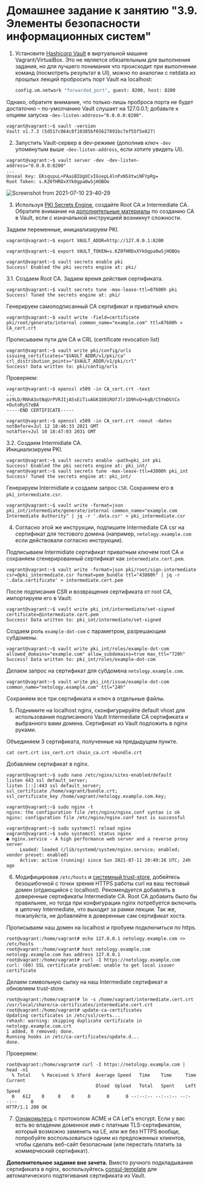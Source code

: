 # Домашнее задание к занятию "3.9. Элементы безопасности информационных систем"

1. Установите [Hashicorp Vault](https://learn.hashicorp.com/vault) в виртуальной машине Vagrant/VirtualBox. Это не является обязательным для выполнения задания, но для лучшего понимания что происходит при выполнении команд (посмотреть результат в UI), можно по аналогии с netdata из прошлых лекций пробросить порт Vault на localhost:

    ```bash
    config.vm.network "forwarded_port", guest: 8200, host: 8200
    ```

Однако, обратите внимание, что только-лишь проброса порта не будет достаточно – по-умолчанию Vault слушает на 127.0.0.1; добавьте к опциям запуска `-dev-listen-address="0.0.0.0:8200"`.

```
vagrant@vagrant:~$ vault -version
Vault v1.7.3 (5d517c864c8f10385bf65627891bc7ef55f5e827)
```
   
2. Запустить Vault-сервер в dev-режиме (дополнив ключ `-dev` упомянутым выше `-dev-listen-address`, если хотите увидеть UI).

```
vagrant@vagrant:~$ vault server -dev -dev-listen-address="0.0.0.0:8200"
...
Unseal Key: EKsqspuL+PAaiBIUgUCvIGsepL4lnPxNSXtwiNFYpRg=
Root Token: s.KZ0fHRDxXYkOgpa0wSjHOBOo
```

![Screenshot from 2021-07-10 23-40-29](https://user-images.githubusercontent.com/72273610/125171853-59c1f100-e1d8-11eb-9cf5-530370fb140d.png)

3. Используя [PKI Secrets Engine](https://www.vaultproject.io/docs/secrets/pki), создайте Root CA и Intermediate CA.
Обратите внимание на [дополнительные материалы](https://learn.hashicorp.com/tutorials/vault/pki-engine) по созданию CA в Vault, если с изначальной инструкцией возникнут сложности.

Задаем переменные, инициализируем PKI.

```
vagrant@vagrant:~$ export VAULT_ADDR=http://127.0.0.1:8200

vagrant@vagrant:~$ export VAULT_TOKEN=s.KZ0fHRDxXYkOgpa0wSjHOBOo

vagrant@vagrant:~$ vault secrets enable pki
Success! Enabled the pki secrets engine at: pki/
```

3.1. Создаем Root CA. 
Задаем время действия сертификата.
```
vagrant@vagrant:~$ vault secrets tune -max-lease-ttl=87600h pki
Success! Tuned the secrets engine at: pki/
```
Генерируем самоподписанный CA сертификат и приватный ключ.
```
vagrant@vagrant:~$ vault write -field=certificate pki/root/generate/internal common_name="example.com" ttl=87600h > CA_cert.crt
```
Прописываем пути для CA и CRL (certificate revocation list)
```
vagrant@vagrant:~$ vault write pki/config/urls issuing_certificates="$VAULT_ADDR/v1/pki/ca" crl_distribution_points="$VAULT_ADDR/v1/pki/crl"
Success! Data written to: pki/config/urls
```
Проверяем:
```
vagrant@vagrant:~$ openssl x509 -in CA_cert.crt -text
...
oz9LD/RNhA3otNqUrPVRJIjASsEiTiuAGK1O01ROfJlr1D9hvQ+kqB/C5YmDGtCx
+DutoRyS7eBA
-----END CERTIFICATE-----

vagrant@vagrant:~$ openssl x509 -in CA_cert.crt -noout -dates
notBefore=Jul 12 18:46:33 2021 GMT
notAfter=Jul 10 18:47:03 2031 GMT
```

3.2. Создаем Intermidiate CA.  
Инициализируем PKI.
```
vagrant@vagrant:~$ vault secrets enable -path=pki_int pki
Success! Enabled the pki secrets engine at: pki_int/
vagrant@vagrant:~$ vault secrets tune -max-lease-ttl=43800h pki_int
Success! Tuned the secrets engine at: pki_int/
```
Генерируем Intermidiate и создаем запрос `CSR`. Сохраняем его в `pki_intermediate.csr`.
```
vagrant@vagrant:~$ vault write -format=json pki_int/intermediate/generate/internal common_name="example.com Intermediate Authority" | jq -r '.data.csr' > pki_intermediate.csr
```

4. Согласно этой же инструкции, подпишите Intermediate CA csr на сертификат для тестового домена (например, `netology.example.com` если действовали согласно инструкции).

Подписываем Intermidiate сертификат приватным ключем root CA и сохраняем сгенерированный сертификат как `intermediate.cert.pem`.
```
vagrant@vagrant:~$ vault write -format=json pki/root/sign-intermediate csr=@pki_intermediate.csr format=pem_bundle ttl="43800h" | jq -r '.data.certificate' > intermediate.cert.pem
```
После подписания CSR и возвращения сертификата от root CA, импортируем его в Vault:
```
vagrant@vagrant:~$ vault write pki_int/intermediate/set-signed certificate=@intermediate.cert.pem
Success! Data written to: pki_int/intermediate/set-signed
```
Создаем роль `example-dot-com` с параметром, разрешающим субдомены.
```
vagrant@vagrant:~$ vault write pki_int/roles/example-dot-com allowed_domains="example.com" allow_subdomains=true max_ttl="720h"
Success! Data written to: pki_int/roles/example-dot-com
```
Делаем запрос на сертификат для субдомена `netology.example.com`.
```
vagrant@vagrant:~$ vault write pki_int/issue/example-dot-com common_name="netology.example.com" ttl="24h"
```
Сохраняем все три сертификата и ключ в отдельные файлы.


5. Поднимите на localhost nginx, сконфигурируйте default vhost для использования подписанного Vault Intermediate CA сертификата и выбранного вами домена. Сертификат из Vault подложить в nginx руками.


Объединяем 3 сертификата, полученные на предыдущем пункте.
```
cat cert.crt iss_cert.crt chain_ca.crt >bundle.crt
```
Добавляем сертификат в nginx.
```
vagrant@vagrant:~$ sudo nano /etc/nginx/sites-enabled/default
listen 443 ssl default_server;
listen [::]:443 ssl default_server;
ssl_certificate /home/vagrant/bundle.crt;
ssl_certificate_key /home/vagrant/netology.example.com.key;
```

```
vagrant@vagrant:~$ sudo nginx -t
nginx: the configuration file /etc/nginx/nginx.conf syntax is ok
nginx: configuration file /etc/nginx/nginx.conf test is successful
```
```
vagrant@vagrant:~$ sudo systemctl reload nginx
vagrant@vagrant:~$ sudo systemctl status nginx
● nginx.service - A high performance web server and a reverse proxy server
     Loaded: loaded (/lib/systemd/system/nginx.service; enabled; vendor preset: enabled)
     Active: active (running) since Sun 2021-07-11 20:49:26 UTC; 24h ago
```

6. Модифицировав `/etc/hosts` и [системный trust-store](http://manpages.ubuntu.com/manpages/focal/en/man8/update-ca-certificates.8.html), добейтесь безошибочной с точки зрения HTTPS работы curl на ваш тестовый домен (отдающийся с localhost). Рекомендуется добавлять в доверенные сертификаты Intermediate CA. Root CA добавить было бы правильнее, но тогда при конфигурации nginx потребуется включить в цепочку Intermediate, что выходит за рамки лекции. Так же, пожалуйста, не добавляйте в доверенные сам сертификат хоста.

Прописываем наш домен на localhost и пробуем подключиться по https.
```
root@vagrant:/home/vagrant# echo 127.0.0.1 netology.example.com >> /etc/hosts
root@vagrant:/home/vagrant# host netology.example.com
netology.example.com has address 127.0.0.1
root@vagrant:/home/vagrant# curl -I https://netology.example.com
curl: (60) SSL certificate problem: unable to get local issuer certificate
```

Делаем символьную сылку на наш Intermediate сертификат и обновляем trust-store.
```
root@vagrant:/home/vagrant# ln -s /home/vagrant/intermediate.cert.crt /usr/local/share/ca-certificates/intermediate.cert.crt
root@vagrant:/home/vagrant# update-ca-certificates
Updating certificates in /etc/ssl/certs...
rehash: warning: skipping duplicate certificate in netology.example.com.crt
1 added, 0 removed; done.
Running hooks in /etc/ca-certificates/update.d...
done.
```

Проверяем:
```
root@vagrant:/home/vagrant# curl -I https://netology.example.com | head -n1
  % Total    % Received % Xferd  Average Speed   Time    Time     Time  Current
                                 Dload  Upload   Total   Spent    Left  Speed
  0   612    0     0    0     0      0      0 --:--:-- --:--:-- --:--:--     0
HTTP/1.1 200 OK
```

7. [Ознакомьтесь](https://letsencrypt.org/ru/docs/client-options/) с протоколом ACME и CA Let's encrypt. Если у вас есть во владении доменное имя с платным TLS-сертификатом, который возможно заменить на LE, или же без HTTPS вообще, попробуйте воспользоваться одним из предложенных клиентов, чтобы сделать веб-сайт безопасным (или перестать платить за коммерческий сертификат).

**Дополнительное задание вне зачета.** Вместо ручного подкладывания сертификата в nginx, воспользуйтесь [consul-template](https://medium.com/hashicorp-engineering/pki-as-a-service-with-hashicorp-vault-a8d075ece9a) для автоматического подтягивания сертификата из Vault.
